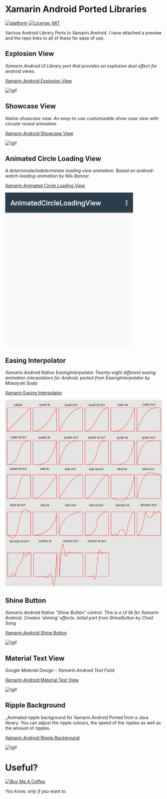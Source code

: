 # Xamarin Android Ported Libraries
[![platform](https://img.shields.io/badge/platform-Xamarin.Android-brightgreen.svg)](https://www.xamarin.com/)
[![License: MIT](https://img.shields.io/badge/License-MIT-blue.svg)](https://opensource.org/licenses/MIT)

Various Android Library Ports to Xamarin.Android. I have attached a preview and the repo links to all of these for ease of use.

## Explosion View

_Xamarin.Android UI Library port that provides an explosive dust effect for android views._

[Xamarin Android Explosion View](https://github.com/DigitalSa1nt/Xama.JTPorts.ExplosionView)

![!gif](https://github.com/DigitalSa1nt/Xama.JTPorts.ExplosionView/blob/master/images/20190220_122849.gif?raw=true)

## Showcase View

_Native showcase view. An easy-to-use customizable show case view with circular reveal animation_

[Xamarin Android Showcase View](https://github.com/DigitalSa1nt/Xama.JTPorts.ShowcaseView)

![!gif](https://github.com/DigitalSa1nt/Xamarin.ShowcaseView/blob/master/images/Sample.gif)

## Animated Circle Loading View

_A determinate/indeterminate loading view animation. Based on android-watch-loading-animation by Nils Banner_

[Xamarin Animated Circle Loading View](https://github.com/DigitalSa1nt/Xama.JTPorts.AnimatedCircleLoadingView)

![!gif](https://github.com/DigitalSa1nt/Xama.JTPorts.AnimatedCircleLoadingView/blob/master/images/20190216_225349.gif?raw=true)

## Easing Interpolator

_Xamarin.Android Native EasingInterpolator Twenty-eight different easing animation interpolators for Android. ported from EasingInterpolator by Masayuki Suda_

[Xamarin Easing Interpolator](https://github.com/DigitalSa1nt/Xama.JTPorts.EasingInterpolator)

![img](https://github.com/DigitalSa1nt/Xamarin-Android-Ported-Libraries/blob/master/images/easingdiagram.png?raw=true)

## Shine Button

_Xamarin.Android Native "Shine Button" control. This is a UI lib for Xamarin Android. Creates 'shining' effects. Initial port from ShineButton by Chad Song_

[Xamarin Android Shine Button](https://github.com/DigitalSa1nt/Xama.JTPorts.ShineButton)

![!gif](https://github.com/DigitalSa1nt/Xama.JTPorts.ShineButton/blob/master/images/20190216_225431.gif?raw=true)

## Material Text View

_Google Material Design - Xamarin.Android Text Field._

[Xamarin Android Material Text View](https://github.com/DigitalSa1nt/Xama.JTPorts.MaterialTextField)

![!gif](https://github.com/DigitalSa1nt/Xama.JTPorts.MaterialTextField/blob/master/images/20190216_225505.gif?raw=true)

## Ripple Background

_Animated ripple background for Xamarin.Android Ported from a Java library. You can adjust the ripple colours, the speed of the ripples as well as the amount of ripples.

[Xamarin Android Ripple Background](https://github.com/DigitalSa1nt/Xama.JTPorts.RippleBackground)

![!gif](https://github.com/DigitalSa1nt/Xama.JTPorts.RippleBackground/blob/master/images/20190217_220639.gif?raw=true)




# Useful?
<a href="https://www.paypal.com/cgi-bin/webscr?cmd=_s-xclick&hosted_button_id=PFBEH42KW5P84" method="post" target="_top"><img src="https://camo.githubusercontent.com/b8efed595794b7c415163a48f4e4a07771b20abe/68747470733a2f2f7777772e6275796d6561636f666665652e636f6d2f6173736574732f696d672f637573746f6d5f696d616765732f707572706c655f696d672e706e67" alt="Buy Me A Coffee" style="height: auto !important;width: auto !important;" ></a>

_You know, only if you want to._


